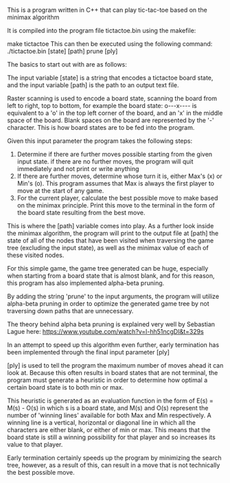 This is a program written in C++ that can play tic-tac-toe based on the minimax algorithm

It is compiled into the program file tictactoe.bin using the makefile:

  make tictactoe
This can then be executed using the following command:
  ./tictactoe.bin [state] [path] prune [ply]

The basics to start out with are as follows:

The input variable [state] is a string that encodes a tictactoe board state, and
the input variable [path] is the path to an output text file.

Raster scanning is used to encode a board state, scanning the board
from left to right, top to bottom, for example the board state:
  o---x----
is equivalent to a 'o' in the top left corner of the board, and
an 'x' in the middle space of the board.
Blank spaces on the board are represented by the '-' character.
This is how board states are to be fed into the program.

Given this input parameter the program takes the following steps:

1. Determine if there are further moves possible starting from the given input state.
  if there are no further moves, the program will quit immediately and not print or write anything
2. If there are further moves, determine whose turn it is, either Max's (x) or Min's (o). This program
  assumes that Max is always the first player to move at the start of any game.
3. For the current player, calculate the best possible move to make based on the minimax principle.
  Print this move to the terminal in the form of the board state resulting from the best move.

This is where the [path] variable comes into play. As a further look inside the minimax algorithm,
the program will print to the output file at [path] the state of all of the nodes that have been
visited when traversing the game tree (excluding the input state), as well as the minimax value of each
of these visited nodes.


For this simple game, the game tree generated can be huge, especially when starting from a board state that is almost
blank, and for this reason, this program has also implemented alpha-beta pruning.

By adding the string 'prune' to the input arguments, the program will utilize alpha-beta pruning in order to optimize
the generated game tree by not traversing down paths that are unnecessary.

The theory behind alpha beta pruning is explained very well by Sebastian Lague here: https://www.youtube.com/watch?v=l-hh51ncgDI&t=329s


In an attempt to speed up this algorithm even further, early termination has been implemented through the final input parameter [ply]

[ply] is used to tell the program the maximum number of moves ahead it can look at. Because this often results in board states that are not
terminal, the program must generate a heuristic in order to determine how optimal a certain board state is to both min or max.

This heuristic is generated as an evaluation function in the form of E(s) = M(s) - O(s) in which s is a board state, and M(s) and O(s) represent
the number of 'winning lines' available for both Max and Min respectively. A winning line is a vertical, horizontal or diagonal line in which all the characters are either
blank, or either of min or max. This means that the board state is still a winning possibility for that player and so increases its value to that player.

Early termination certainly speeds up the program by minimizing the search tree, however, as a result of this, can result in a move that is not technically
the best possible move.
